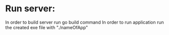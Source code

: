 # Run server: 

In order to build server run go build command
In order to run application run the created exe file with "./nameOfApp"
